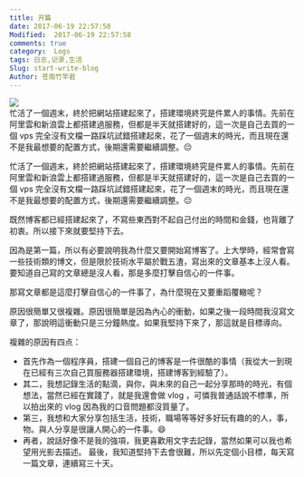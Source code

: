 ```yaml
---
title: 开篇
date: 2017-06-19 22:57:58
Modified:  2017-06-19 22:57:58
comments: true
category:  Logs
tags: 日志,记录,生活
Slug: start-write-blog
Author: 苍南竹竿君
---
```

![](http://wx3.sinaimg.cn/mw690/ad108d28gy1fgqfhp2l3pj21kw11x1f2.jpg)  
忙活了一個週末，終於把網站搭建起來了，搭建環境終究是件累人的事情。先前在阿里雲和新浪雲上都搭建過服務，但都是半天就搭建好的，這一次是自己去買的一個 vps 完全沒有文檔一路踩坑試錯搭建起來，花了一個週末的時光，而且現在還不是我最想要的配置方式，後期還需要繼續調整。😔 <!--more--> 

忙活了一個週末，終於把網站搭建起來了，搭建環境終究是件累人的事情。先前在阿里雲和新浪雲上都搭建過服務，但都是半天就搭建好的，這一次是自己去買的一個 vps 完全沒有文檔一路踩坑試錯搭建起來，花了一個週末的時光，而且現在還不是我最想要的配置方式，後期還需要繼續調整。😔  

既然博客都已經搭建起來了，不寫些東西對不起自己付出的時間和金錢，也背離了初衷。所以接下來就要堅持下去。  

因為是第一篇，所以有必要說明我為什麼又要開始寫博客了。上大學時，經常會寫一些技術類的博文，但是限於技術水平屬於戰五渣，寫出來的文章基本上沒人看。要知道自己寫的文章總是沒人看，那是多麼打擊自信心的一件事。  

那寫文章都是這麼打擊自信心的一件事了，為什麼現在又要重蹈覆轍呢？  

原因很簡單又很複雜。原因很簡單是因為內心的衝動，如果之後一段時間我沒寫文章了，那說明這衝動只是三分鐘熱度。如果我堅持下來了，那這就是目標導向。  

複雜的原因有四点：    
* 首先作為一個程序員，搭建一個自己的博客是一件很酷的事情（我從大一到現在已經有三次自己買服務器搭建環境，搭建博客到經驗了）。  
* 其二，我想記錄生活的點滴，與你，與未來的自己一起分享那時的時光，有個想法，當然已經在實踐了，就是我還會做 vlog ，可憐我普通話說不標準，所以拍出來的 vlog 因為我的口音問題都沒質量了。  
* 第三，我想和大家分享包括生活，技術，職場等等好多好玩有趣的的人，事，物。與人分享是很讓人開心的一件事。😄
* 再者，說話好像不是我的強項，我更喜歡用文字去記錄，當然如果可以我也希望用光影去描述。
最後，我知道堅持下去會很難，所以先定個小目標，每天寫一篇文章，連續寫三十天。